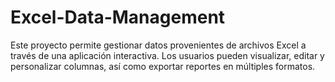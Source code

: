 # Excel-Data-Management
Este proyecto permite gestionar datos provenientes de archivos Excel a través de una aplicación interactiva. Los usuarios pueden visualizar, editar y personalizar columnas, así como exportar reportes en múltiples formatos.
